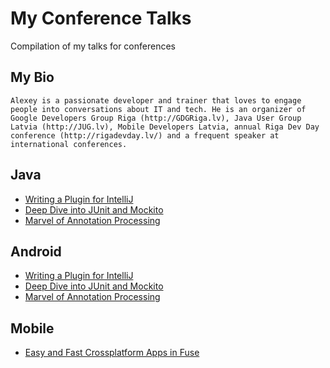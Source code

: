# My Conference Talks
Compilation of my talks for conferences

## My Bio

```
Alexey is a passionate developer and trainer that loves to engage people into conversations about IT and tech. He is an organizer of Google Developers Group Riga (http://GDGRiga.lv), Java User Group Latvia (http://JUG.lv), Mobile Developers Latvia, annual Riga Dev Day conference (http://rigadevday.lv/) and a frequent speaker at international conferences.
```

## Java
- [Writing a Plugin for IntelliJ](intellij-plugin/README.md) 
- [Deep Dive into JUnit and Mockito](deep-junit/README.md)
- [Marvel of Annotation Processing](apt/README.md) 

## Android
- [Writing a Plugin for IntelliJ](intellij-plugin/README.md) 
- [Deep Dive into JUnit and Mockito](deep-junit/README.md)
- [Marvel of Annotation Processing](apt/README.md) 

## Mobile
- [Easy and Fast Crossplatform Apps in Fuse](fuse-intro/README.md)
